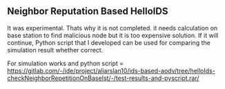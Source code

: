 ## Neighbor Reputation Based HelloIDS

It was experimental. Thats why it is not completed. it needs calculation on base station to find malicious node but it is too expensive solution. If it will continue, Python script that I developed can be used for comparing the simulation result whether correct.

For simulation works and python script = https://gitlab.com/-/ide/project/aliarslan10/ids-based-aodv/tree/helloIds-checkNeighborRepetitionOnBaseIst/-/test-results-and-pyscript.rar/
